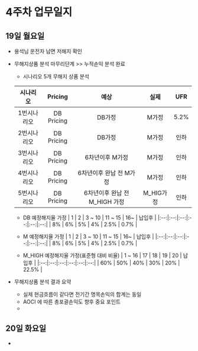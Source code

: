 # 4주차 업무일지

## 19일 월요일

*  용석님 운전자 납면 저해지 확인
*  무해지상품 분석 마무리단계 >> 누적손익 분석 완료
    - 시나리오 5개 무해지 상품  분석

	| 시나리오 | Pricing | 예상 | 실제 | UFR |
	|:--:|:--:|:--:|:--:|:--:|
	| 1번시나리오 | DB Pricing | DB가정 | M가정 | 5.2% |
	| 2번시나리오 | DB Pricing | DB가정 | M가정 | 인하 |
	| 3번시나리오 | DB Pricing | 6차년이후 M가정   | M가정 | 인하 |
	| 4번시나리오 | DB Pricing | 6차년이후 완납 전 M가정  | M가정 | 인하 |
	| 5번시나리오 | DB Pricing | 6차년이후 완납 전 M_HIGH 가정   | M_HIG가정 | 인하 |

    - DB 예정해지율 가정
	| 1 | 2 | 3 ~ 10 | 11 ~ 15 | 16~ | 납입후 |
	|:--:|:--:|:--:|:--:|:--:|:--:|
	| 8% | 6% | 5% | 4% | 2.5% | 0.7% |

    - M 예정해지율 가정
	| 1 | 2 | 3 ~ 10 | 11 ~ 15 | 16~ | 납입후 |
	|:--:|:--:|:--:|:--:|:--:|:--:|
	| 8% | 6% | 5% | 4% | 2.5% | 0.7% |

    - M_HIGH  예정해지율 가정(표준형 대비 비율)
	| 1 ~ 16 | 17 | 18 | 19 | 20 | 납입후 |
	|:--:|:--:|:--:|:--:|:--:|:--:|
	| 60% | 50% | 40% | 30% | 20% | 22.5% |

*  무해지상품 분석 결과 요약
	-  실제 현금흐름이 같다면 전기간 명목손익의 합계는 동일
	-  AOCI 에 따른 총포괄손익도 향후 중요 포인트
	-  
 
## 20일 화요일

* 
<!--stackedit_data:
eyJoaXN0b3J5IjpbNzkzMDA3MTEyLC00MDA0NDMxODgsLTE4Nj
g4NzUyMDYsLTE3NTkyMzk3NCwyMDIxMjQ0NDQ2LDEwNDQ5OTI4
NSwtMTM3MTc2NDQwMCwxNjk4ODA0NzgyXX0=
-->
